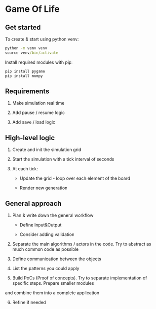 # Game Of Life

## Get started

To create & start using python venv:

```cmd
python -m venv venv
source venv/bin/activate
```

Install required modules with pip:

```cmd
pip install pygame
pip install numpy
```

## Requirements

1.  Make simulation real time

2.  Add pause / resume logic

3.  Add save / load logic

## High-level logic

1.  Create and init the simulation grid

2.  Start the simulation with a tick interval of <n> seconds

3.  At each tick:

    - Update the grid - loop over each element of the board

    - Render new generation

## General approach

1.  Plan & write down the general workflow

    - Define Input&Output

    - Consider adding validation

2.  Separate the main algorithms / actors in the code. Try to abstract as much common code as possible

3.  Define communication between the objects

4.  List the patterns you could apply

5.  Build PoCs (Proof of concepts). Try to separate implementation of specific steps. Prepare smaller modules

and combine them into a complete application

6.  Refine if needed
